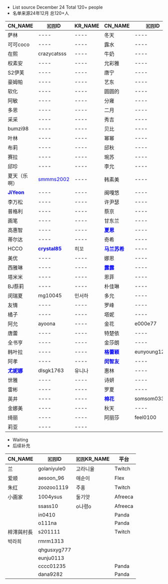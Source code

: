 - List source December 24 Total 120+ people
- 名单来源24年12月  总120+人

| CN_NAME | 🇰🇷ID          | KR_NAME | CN_NAME | 🇰🇷ID           | KR_NAME | CN_NAME  | 🇰🇷ID        | KR_NAME |
|---------|-------------|---------|---------|--------------|---------|----------|-----------|---------|
| 萨林      | ----        | ----    | 冬天      | ----         | ----    | <strong><font color=blue >黑珍</font> <strong> | gusdk2362 | 민서하     |
| 可可coco  | ----        | ----    | 露水      | ----         | ----    | 哈鲁酱      | ----      | ----    |
| 在熙      | crazycatsss | ----    | 牛奶      | ----         | ----    |<strong><font color=blue > 西斗</font> <strong>      | ----      | ----    |
| 权素安     | ----        | ----    | 允彩雅     | ----         | ----    | dbwlsqwe | ----      | ----    |
| S2伊芙    | ----        | ----    | 唐宁      | ----         | ----    | 智媛       | jeehyeoun | 지삐      |
| 豪姆帕     | ----        | ----    | 艺东      | ----         | ----    | 平腾       | ----      | ----    |
| 软化      | ----        | ----    | 圆圆的     | ----         | ----    | 寒雪       | ----      | ----    |
| 阿敏      | ----        | ----    | 分雍      | ----         | ----    | <strong><font color=blue >巴斯卡</font><strong> | bks1004   | 바카스     |
| 多恩      | ----        | ----    | 二月      | ----         | ----    | 热宾       | ----      | ----    |
| 采采      | ----        | ----    | 秀吉      | ----         | ----    | 雪梨       | ----      | 셀리      |
| bumzi98 | ----        | ----    | 贝比      | ----         | ----    | 河正宇      | ----      | ----    |
| 叶林      | ----        | ----    | 幂幂      | ----         | ----    | 雅希       | ----      | ----    |
| 布莉      | ----        | ----    | 邱秋      | ----         | ----    | 伊翁       | ----      | ----    |
| 赛拉      | ----        | ----    | 琬苏      | ----         | ----    | <strong><font color=blue >孝卡  </font>  <strong>   | purelove2 | 효카      |
| 邱珍      | ----        | ----    | 李允      | ----         | ----    | 智贤       | wk3220    | 지현잉     |
| 夏天（乐啊）  | <font color=blue>smmms2002</font>   | ----    | 韩素美     | ----         | ----    | 世景       | ----      | ----    |
| <strong><font color=blue>JiYeon</font><strong>  | ----        | ----    | 闽嘎悠     | ----         | ----    | 哈姆齐亚     | ----      | ----    |
| 李万松     | ----        | ----    | 许尹瑟     | ----         | ----    | 玫瑰酱      | ----      | ----    |
| 普格利     | ----        | ----    | 蔡京      | ----         | ----    | 小耶       | ----      | ----    |
| 画笔      | ----        | ----    | 甘东兰     | ----         | ----    | <strong><font color=blue >也拉米</font> <strong>     | navi04    |         |
| 高惠智     | ----        | ----    | <strong><font color=blue >夏恩 <strong>     | ----         | ----    | 贝拉       | ----      | ----    |
| 蒂尔达     | ----        | ----    | 奇希      | ----         | ----    | 花井       | ----      | ----    |
| HCCO    | <strong><font color=blue >crystal85</font><strong>   | 히꼬      | <strong><font color=blue >马兰苏希 </font><strong>   | ----         | ----    | <strong><font color=blue >尤希</font>  <strong>     | yooheeyam | ----    |
| 美优      | ----        | ----    | 娜恩      | ----         | ----    | <strong><font color=blue >维纳斯 </font>  <strong>   | ----      | ----    |
| 西雅琳     | ----        | ----    | <strong><font color=blue >露露 </font> <strong>    | ----         | ----    | Dana     | ----      | ----    |
| 塔米米     | ----        | ----    | 恩菲      | ----         | ----    | 伊敏       | ----      | ----    |
| BJ蔡莉    | ----        | ----    | 朴佳琳     | ----         | ----    | 慧慧       | ----      | ----    |
| 闵瑞夏     | mg10045     | 민서하     | 多允      | ----         | ----    | 温温       | ----      | ----    |
| 友情      | ----        | ----    | 罗峰      | ----         | ----    | 韩璐       | sol3712   | 하루S2    |
| 橘子      | ----        | ----    | 塔妮      | ----         | ----    | 摩卡       | ----      | ----    |
| 阿允      | ayoona      | ----    | 金花      | e000e77      | ----    | 辛娜仁      | ----      | ----    |
| 唐蕾      | ----        | ----    | 特楚依     | ----         | ----    | 邢英       | ahrum0912 | ----    |
| 全书亨     | ----        | ----    | 金莎朗     | ----         | ----    | 苏打       | ----      | ----    |
| 韩叶拉     | ----        | ----    | <strong><font color=blue >格蕾颖 </font><strong>   | eunyoung1238 | 그릴래영    | 柳月怡      | ----      | ----    |
| 阿孝      | ----        | ----    |<strong> <font color=blue >闵智友</font><strong>     | ----         | ----    | 达达明      | ----      | ----    |
| <strong><font color=blue >尤妮娜</font> <strong>    | dlsgk1763   | 유니나     | 惠林      | ----         | ----    | 白河       | mj0128    | 백하      |
| 世雅      | ----        | ----    | 诗妍      | ----         | ----    | 蔡媛       | ----      | ----    |
| 雷彬      | ----        | ----    | 罗夏      | ----         | ----    | 芭比基尼     | ----      | ----    |
| 英井      | ----        | ----    | <strong><font color=blue >棉花 </font><strong>     | somsom0339   | 목화      |<strong> <font color=blue >果汁 </font> <strong>     | m0m099    | 과즙세연    |
| 金娜美     | ----        | ----    | 秋天      | ----         | ----    | 慧明       | dign1461  | 혜밍      |
| 绮丽      | ----        | ----    | 阿丽莎     | feel0100     | ----    | 布安娜      | ----      | ----    |
| 莉亚      | ----        | ----    |         |              |         |          |           |         |




- Waiting
- 后续补充
  
| CN_NAME | 🇰🇷ID            | 🇰🇷KR_NAME | 平台      |
|-------|---------------|-------------|---------|
| 兰    | golaniyule0   | 고라니율        | Twitch  |
| 爱顺    | aesoon_96     | 애순이         | Flex    |
| 朱红    | zoozoo1119    | 주홍          | Twitch |
| 小画家   | 1004ysus      | 둘기얏         | Afreeca |
|       | ssass10       | o나령o        | Afreeca |
|       | in0410        |             | Panda   |
|       | o111na        |             | Panda   |
| 梓澪與村長 | s201111       |             | Twitch  |
| 박라희   | rmrm1313      |             |         |
|       | qhgusxyg777   |             |         |
|       | eunju0113     |             |         |
|     | cccc01235     |             | Panda   |
|     | dana9282      |             | Panda   |
